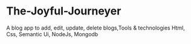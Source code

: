 # The-Joyful-Journeyer
A blog app to add, edit, update, delete blogs,Tools &amp; technologies Html, Css, Semantic Ui,  NodeJs,  Mongodb
